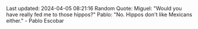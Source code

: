 Last updated: 2024-04-05 08:21:16
Random Quote: Miguel: "Would you have really fed me to those hippos?"
Pablo: "No. Hippos don't like Mexicans either." - Pablo Escobar